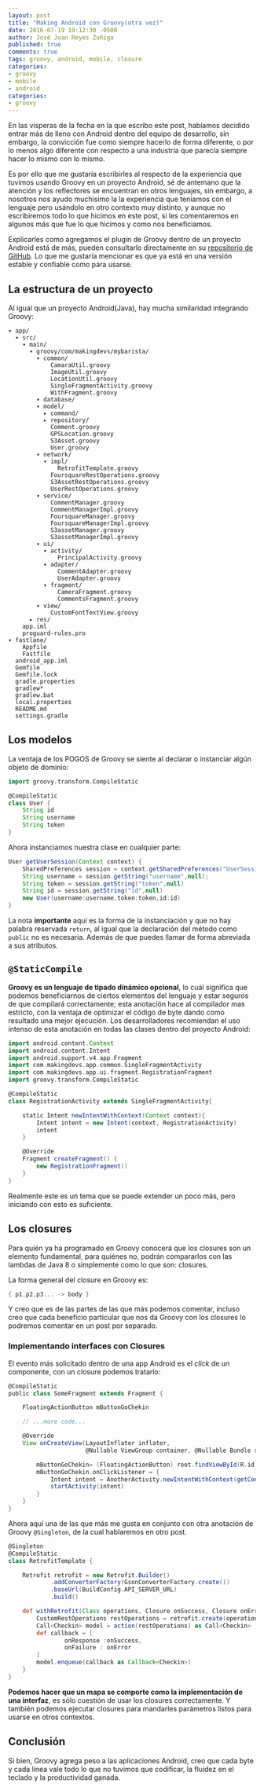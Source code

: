 ```yaml
---
layout: post
title: "Making Android con Groovy(otra vez)"
date: 2016-07-19 19:12:30 -0500
author: José Juan Reyes Zuñiga
published: true
comments: true
tags: groovy, android, mobile, closure
categories:
- groovy
- mobile
- android
categories:
- groovy
---
```


En las vísperas de la fecha en la que escribo este post, habíamos decidido entrar más de lleno con Android dentro del equipo de desarrollo, sin embargo, la convicción fue como siempre hacerlo de forma diferente, o por lo menos algo diferente con respecto a una industria que parecía siempre hacer lo mismo con lo mismo.

Es por ello que me gustaría escribirles al respecto de la experiencia que tuvimos usando Groovy en un proyecto Android, sé de antemano que la atención y los reflectores se encuentran en otros lenguajes, sin embargo, a nosotros nos ayudo muchísimo la  la experiencia que teníamos con el lenguaje pero usándolo en otro contexto muy distinto, y aunque no escribiremos todo lo que hicimos en este post, si les comentaremos en algunos más que fue lo que hicimos y como nos beneficiamos.

Explicarles como agregamos el plugin de Groovy dentro de un proyecto Android está de más, pueden consultarlo directamente en su [repositorio de GitHub][1]. Lo que me gustaría mencionar es que ya está en una versión estable y confiable como para usarse.

<!-- more -->
    
## La estructura de un proyecto

Al igual que un proyecto Android(Java), hay mucha similaridad integrando Groovy:

```plain
▾ app/
  ▾ src/
    ▾ main/
      ▾ groovy/com/makingdevs/mybarista/
        ▾ common/
            CamaraUtil.groovy
            ImageUtil.groovy
            LocationUtil.groovy
            SingleFragmentActivity.groovy
            WithFragment.groovy
        ▾ database/
        ▾ model/
          ▸ command/
          ▸ repository/
            Comment.groovy
            GPSLocation.groovy
            S3Asset.groovy
            User.groovy
        ▾ network/
          ▾ impl/
              RetrofitTemplate.groovy
            FoursquareRestOperations.groovy
            S3AssetRestOperations.groovy
            UserRestOperations.groovy
        ▾ service/
            CommentManager.groovy
            CommentManagerImpl.groovy
            FoursquareManager.groovy
            FoursquareManagerImpl.groovy
            S3assetManager.groovy
            S3assetManagerImpl.groovy
        ▾ ui/
          ▾ activity/
              PrincipalActivity.groovy
          ▾ adapter/
              CommentAdapter.groovy
              UserAdapter.groovy
          ▾ fragment/
              CameraFragment.groovy
              CommentsFragment.groovy
        ▾ view/
            CustomFontTextView.groovy
      ▸ res/
    app.iml
    proguard-rules.pro
▾ fastlane/
    Appfile
    Fastfile
  android_app.iml
  Gemfile
  Gemfile.lock
  gradle.properties
  gradlew*
  gradlew.bat
  local.properties
  README.md
  settings.gradle
```

## Los modelos

La ventaja de los POGOS de Groovy se siente al declarar o instanciar algún objeto de dominio:

```groovy
import groovy.transform.CompileStatic

@CompileStatic
class User {
    String id
    String username
    String token
}
```

Ahora instanciamos nuestra clase en cualquier parte:

```groovy
User getUserSession(Context context) {
    SharedPreferences session = context.getSharedPreferences("UserSession",Context.MODE_PRIVATE)
    String username = session.getString("username",null);
    String token = session.getString("token",null)
    String id = session.getString("id",null)
    new User(username:username,token:token,id:id)
}
```

La nota **importante** aquí es la forma de la instanciación y que no hay palabra reservada `return`, al igual que la declaración del método como `public` no es necesaria. Además de que puedes llamar de forma abreviada a sus atributos.

## `@StaticCompile`

**Groovy es un lenguaje de tipado dinámico opcional**, lo cuál significa que podemos beneficiarnos de ciertos elementos del lenguaje y estar seguros de que compilará correctamente; esta anotación hace al compilador mas estricto, con la ventaja de optimizar el código de byte dando como resultado una mejor ejecución. Los desarrolladores recomiendan el uso intenso de esta anotación en todas las clases dentro del proyecto Android:

```groovy
import android.content.Context
import android.content.Intent
import android.support.v4.app.Fragment
import com.makingdevs.app.common.SingleFragmentActivity
import com.makingdevs.app.ui.fragment.RegistrationFragment
import groovy.transform.CompileStatic

@CompileStatic
class RegistrationActivity extends SingleFragmentActivity{

    static Intent newIntentWithContext(Context context){
        Intent intent = new Intent(context, RegistrationActivity)
        intent
    }

    @Override
    Fragment createFragment() {
        new RegistrationFragment()
    }
}
```

Realmente este es un tema que se puede extender un poco más, pero iniciando con esto es suficiente.

## Los closures

Para quién ya ha programado en Groovy conocerá que los closures son un elemento fundamental, para quiénes no, podrán compararlos con las lambdas de Java 8 o simplemente como lo que son: closures.

La forma general del closure en Groovy es:

```groovy
{ p1,p2,p3... -> body }
```

Y creo que es de las partes de las que más podemos comentar, incluso creo que cada beneficio particular que nos da Groovy con los closures lo podremos comentar en un post por separado.

### Implementando interfaces con Closures

El evento más solicitado dentro de una app Android es el _click_ de un componente, con un closure podemos tratarlo:

```groovy
@CompileStatic
public class SomeFragment extends Fragment {

    FloatingActionButton mButtonGoChekin

    // ...more code...

    @Override
    View onCreateView(LayoutInflater inflater,
                      @Nullable ViewGroup container, @Nullable Bundle savedInstanceState) {

        mButtonGoChekin= (FloatingActionButton) root.findViewById(R.id.button_go_chekin)
        mButtonGoChekin.onClickListener = {
            Intent intent = AnotherActivity.newIntentWithContext(getContext())
            startActivity(intent)
        }
    }
}
```

Ahora aquí una de las que más me gusta en conjunto con otra anotación de Groovy `@Singleton`, de la cual hablaremos en otro post.

```Groovy
@Singleton
@CompileStatic
class RetrofitTemplate {

    Retrofit retrofit = new Retrofit.Builder()
            .addConverterFactory(GsonConverterFactory.create())
            .baseUrl(BuildConfig.API_SERVER_URL)
            .build()

    def withRetrofit(Class operations, Closure onSuccess, Closure onError, Closure action){
        CustomRestOperations restOperations = retrofit.create(operations) as CustomRestOperations
        Call<Checkin> model = action(restOperations) as Call<Checkin>
        def callback = [
                onResponse :onSuccess,
                onFailure : onError
        ]
        model.enqueue(callback as Callback<Checkin>)
    }
}
```

**Podemos hacer que un mapa se comporte como la implementación de una interfaz**, es sólo cuestión de usar los closures correctamente. Y también podemos ejecutar closures para mandarles parámetros listos para usarse en otros contextos.

## Conclusión

Si bien, Groovy agrega peso a las aplicaciones Android, creo que cada byte y cada línea vale todo lo que no tuvimos que codificar, la fluidez en el teclado y la productividad ganada.


[1]: https://github.com/groovy/groovy-android-gradle-plugin
